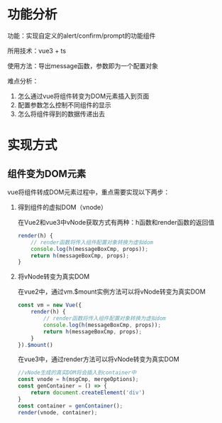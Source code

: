 # 功能分析

功能：实现自定义的alert/confirm/prompt的功能组件

所用技术：vue3 + ts

使用方法：导出message函数，参数即为一个配置对象

难点分析：

1. 怎么通过vue将组件转变为DOM元素插入到页面
2. 配置参数怎么控制不同组件的显示
3. 怎么将组件得到的数据传递出去

# 实现方式

## 组件变为DOM元素

vue将组件转成DOM元素过程中，重点需要实现以下两步：

1. 得到组件的虚拟DOM（vnode）

   在Vue2和vue3中vNode获取方式有两种：h函数和render函数的返回值

   ```js
   render(h) {
       // render函数将传入组件配置对象转换为虚拟dom
       console.log(h(messageBoxCmp, props));
       return h(messageBoxCmp, props);
   }
   ```

2. 将vNode转变为真实DOM

   在vue2中，通过vm.$mount实例方法可以将vNode转变为真实DOM

   ```js
   const vm = new Vue({
       render(h) {
           // render函数将传入组件配置对象转换为虚拟dom
           console.log(h(messageBoxCmp, props));
           return h(messageBoxCmp, props);
       }
   }).$mount()
   ```

   在vue3中，通过render方法可以将vNode转变为真实DOM

   ```js
   //vNode生成的真实DOM将会插入到container中
   const vnode = h(msgCmp, mergeOptions);
   const genContainer = () => {
       return document.createElement('div')
   }
   const container = genContainer();
   render(vnode, container);
   ```

   

   







